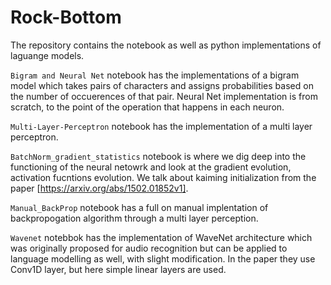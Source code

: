 # Rock-Bottom
The repository contains the notebook as well as python implementations of laguange models.

`Bigram and Neural Net` notebook has the implementations of a bigram model which takes pairs of characters and assigns probabilities based on the number of occuerences of that pair. Neural Net implementation is from scratch, to the point of the operation that happens in each neuron. 

`Multi-Layer-Perceptron` notebook has the implementation of a multi layer perceptron.

`BatchNorm_gradient_statistics` notebook is where we dig deep into the functioning of the neural netowrk and look at the gradient evolution, activation fucntions evolution. We talk about kaiming initialization from the paper [https://arxiv.org/abs/1502.01852v1]. 

`Manual_BackProp` notebook has a full on manual implentation of backpropogation algorithm through a multi layer perception.

`Wavenet` notebbok has the implementation of WaveNet architecture which was originally proposed for audio recognition but can be applied to language modelling as well, with slight modification. In the paper they use Conv1D layer, but here simple linear layers are used.
